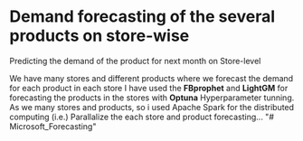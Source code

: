 # Demand forecasting of the several products on store-wise

Predicting the demand of the product for next month on Store-level 

We have many stores and different products where we forecast the demand for each product in each store 
I have used the __FBprophet__ and __LightGM__ for forecasting the products in the stores with __Optuna__ Hyperparameter tunning. 
As we many stores and products, so i used Apache Spark for the distributed computing (i.e.) Parallalize the each store and product forecasting...
"# Microsoft_Forecasting" 
